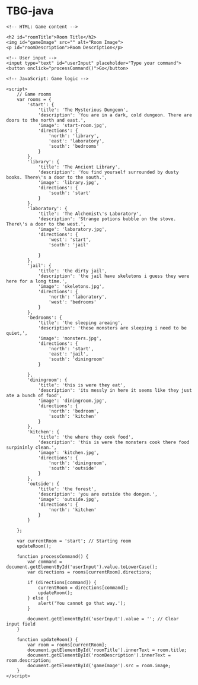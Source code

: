 # TBG-java
<!DOCTYPE html>
<html>

<head>
    <title>Mini Adventure Game</title>
    <style>
        #gameImage {
            max-width: 100%;
            height: auto;
            margin: 20px 0;
        }
    </style>
</head>

<body>

    <!-- HTML: Game content -->

    <h2 id="roomTitle">Room Title</h2>
    <img id="gameImage" src="" alt="Room Image">
    <p id="roomDescription">Room Description</p>

    <!-- User input -->
    <input type="text" id="userInput" placeholder="Type your command">
    <button onclick="processCommand()">Go</button>

    <!-- JavaScript: Game logic -->

    <script>
        // Game rooms
        var rooms = {
            'start': {
                'title': 'The Mysterious Dungeon',
                'description': 'You are in a dark, cold dungeon. There are doors to the north and east.',
                'image': 'start-room.jpg',
                'directions': {
                    'north': 'library',
                    'east': 'laboratory',
                    'south': 'bedrooms'
                }
            },
            'library': {
                'title': 'The Ancient Library',
                'description': 'You find yourself surrounded by dusty books. There\'s a door to the south.',
                'image': 'library.jpg',
                'directions': {
                    'south': 'start'
                }
            },
            'laboratory': {
                'title': 'The Alchemist\'s Laboratory',
                'description': 'Strange potions bubble on the stove. There\'s a door to the west.',
                'image': 'laboratory.jpg',
                'directions': {
                    'west': 'start',
                    'south': 'jail'

                }
            },
            'jail': {
                'title': 'the dirty jail',
                'description': 'the jail have skeletons i guess they were here for a long time.',
                'image': 'skeletons.jpg',
                'directions': {
                    'north': 'laboratory',
                    'west': 'bedrooms'
                }
            },
            'bedrooms': {
                'title': 'the sleeping areaing',
                'description': 'these monsters are sleeping i need to be quiet,',
                'image': 'monsters.jpg',
                'directions': {
                    'north': 'start',
                    'east': 'jail',
                    'south': 'diningroom'
                }

            },
            'diningroom': {
                'title': 'this is were they eat',
                'description': 'its messly in here it seems like they just ate a bunch of food',
                'image': 'diningroom.jpg',
                'directions': {
                    'north': 'bedroom',
                    'south': 'kitchen'
                }
            },
            'kitchen': {
                'title': 'the where they cook food',
                'description': 'this is were the monsters cook there food surpininly clean.',
                'image': 'kitchen.jpg',
                'directions': {
                    'north': 'diningroom',
                    'south': 'outside'
                }
            },
            'outside': {
                'title': 'the forest',
                'description': 'you are outside the dongen.',
                'image': 'outside.jpg',
                'directions': {
                    'north': 'kitchen'
                }
            }

        };

        var currentRoom = 'start'; // Starting room
        updateRoom();

        function processCommand() {
            var command = document.getElementById('userInput').value.toLowerCase();
            var directions = rooms[currentRoom].directions;

            if (directions[command]) {
                currentRoom = directions[command];
                updateRoom();
            } else {
                alert('You cannot go that way.');
            }

            document.getElementById('userInput').value = ''; // Clear input field
        }

        function updateRoom() {
            var room = rooms[currentRoom];
            document.getElementById('roomTitle').innerText = room.title;
            document.getElementById('roomDescription').innerText = room.description;
            document.getElementById('gameImage').src = room.image;
        }
    </script>

</body>

</html>
